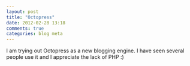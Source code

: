 ```yaml
---
layout: post
title: "Octopress"
date: 2012-02-28 13:18
comments: true
categories: blog meta
---
```


I am trying out Octopress as a new blogging engine.  I have seen several people use it and I appreciate the lack of PHP :)
